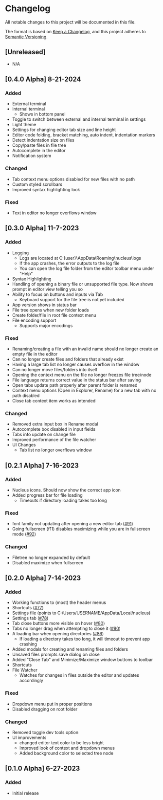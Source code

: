 # Changelog

All notable changes to this project will be documented in this file.

The format is based on [Keep a Changelog](https://keepachangelog.com/en/1.1.0/),
and this project adheres to [Semantic Versioning](https://semver.org/spec/v2.0.0.html).

## [Unreleased]

- N/A

## [0.4.0 Alpha] 8-21-2024

### Added

- External terminal
- Internal terminal
  - Shows in bottom panel
- Toggle to switch between external and internal terminal in settings
- Light theme
- Settings for changing editor tab size and line height
- Editor code folding, bracket matching, auto indent, indentation markers
- Detect indentation size on files
- Copy/paste files in file tree
- Autocomplete in the editor
- Notification system

### Changed

- Tab context menu options disabled for new files with no path
- Custom styled scrollbars
- Improved syntax highlighting look

### Fixed

- Text in editor no longer overflows window

## [0.3.0 Alpha] 11-7-2023

### Added

- Logging
  - Logs are located at C:{user}\AppData\Roaming\nucleus\logs
  - If the app crashes, the error outputs to the log file
  - You can open the log file folder from the editor toolbar menu under "Help"
- Syntax Highlighting
- Handling of opening a binary file or unsupported file type. Now shows prompt in editor view telling you so
- Ability to focus on buttons and inputs via Tab
  - Keyboard support for the file tree is not yet included
- App version shows in status bar
- File tree opens when new folder loads
- Create folder/file in root file context menu
- File encoding support
  - Supports major encodings

### Fixed

- Renaming/creating a file with an invalid name should no longer create an empty file in the editor
- Can no longer create files and folders that already exist
- Having a large tab list no longer causes overflow in the window
- Can no longer move files/folders into itself
- Opening the context menu on the file no longer freezes file tree/node
- File language returns correct value in the status bar after saving
- Open tabs update path properly after parent folder is renamed
- Context menu options (Open in Explorer, Rename) for a new tab with no path disabled
- Close tab context item works as intended

### Changed

- Removed extra input box in Rename modal
- Autocomplete box disabled in input fields
- Tabs info update on change file
- Improved performance of the file watcher
- UI Changes
  - Tab list no longer overflows window

## [0.2.1 Alpha] 7-16-2023

### Added

-  Nucleus icons. Should now show the correct app icon
-  Added progress bar for file loading
   -  Timeouts if directory loading takes too long
  
### Fixed

- font family not updating after opening a new editor tab ([#91](https://github.com/mellobacon/Nucleus/issues/91))
- Going fullscreen (f11) disables maximizing while you are in fullscreen mode ([#92](https://github.com/mellobacon/Nucleus/issues/92))

### Changed

- Filetree no longer expanded by default
- Disabled maximize when fullscreen

## [0.2.0 Alpha] 7-14-2023

### Added

- Working functions to (most) the header menus
- Shortcuts ([#77](https://github.com/mellobacon/Nucleus/issues/77))
- Settings file (points to C:/Users/USERNAME/AppData/Local/nucleus)
- Settings tab ([#78](https://github.com/mellobacon/Nucleus/issues/78))
- Tab close buttons more visible on hover ([#80](https://github.com/mellobacon/Nucleus/issues/80))
- Tabs no longer drag when attempting to close it ([#80](https://github.com/mellobacon/Nucleus/issues/80))
- A loading bar when opening directories ([#86](https://github.com/mellobacon/Nucleus/issues/86))
  - If loading a directory takes too long, it will timeout to prevent app crashing
- Added modals for creating and renaming files and folders
- Unsaved files prompts save dialog on close
- Added "Close Tab" and Minimize/Maximize window buttons to toolbar
- Shortcuts
- File Watcher
  - Watches for changes in files outside the editor and updates accordingly

### Fixed

- Dropdown menu put in proper positions
- Disabled dragging on root folder

### Changed

- Removed toggle dev tools option
- UI improvements
  - changed editor text color to be less bright
  - Improved look of context and dropdown menus
  - Added background color to selected tree node

## [0.1.0 Alpha] 6-27-2023

### Added

- Initial release